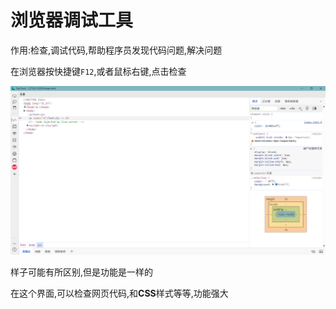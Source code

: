 # 浏览器调试工具

作用:检查,调试代码,帮助程序员发现代码问题,解决问题

在浏览器按快捷键`F12`,或者鼠标右键,点击检查

![b4959d1da3f141e7922cc589766d31adbd01f9b9](Assets/b4959d1da3f141e7922cc589766d31adbd01f9b9.png)

样子可能有所区别,但是功能是一样的

在这个界面,可以检查网页代码,和**CSS**样式等等,功能强大
